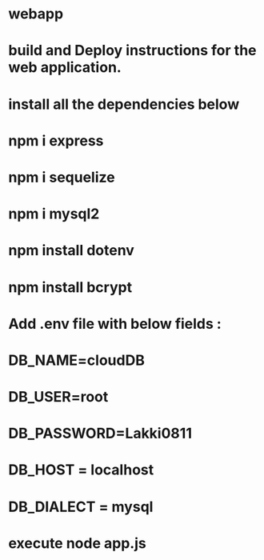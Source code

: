 # webapp

# build and Deploy instructions for the web application.

# install all the dependencies below
# npm i express
# npm i sequelize
# npm i mysql2
# npm install dotenv
# npm install bcrypt

# Add .env file with below fields :
# DB_NAME=cloudDB
# DB_USER=root
# DB_PASSWORD=Lakki0811
# DB_HOST = localhost
# DB_DIALECT = mysql

# execute node app.js

